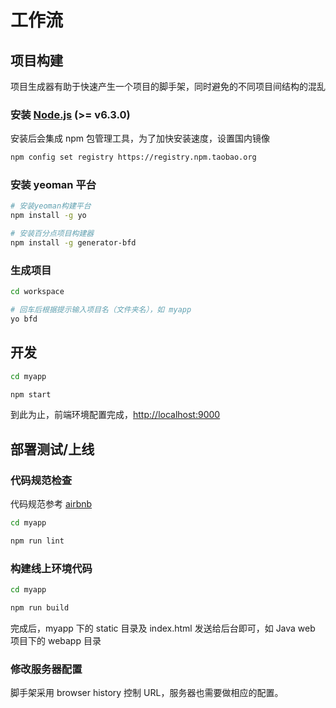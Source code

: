 # 工作流


## 项目构建

项目生成器有助于快速产生一个项目的脚手架，同时避免的不同项目间结构的混乱

### 安装 [Node.js](https://nodejs.org/en) (>= v6.3.0)

安装后会集成 npm 包管理工具，为了加快安装速度，设置国内镜像

```sh
npm config set registry https://registry.npm.taobao.org
```

### 安装 yeoman 平台

```sh
# 安装yeoman构建平台
npm install -g yo

# 安装百分点项目构建器
npm install -g generator-bfd
```

### 生成项目

```sh
cd workspace

# 回车后根据提示输入项目名（文件夹名），如 myapp
yo bfd
```


## 开发

```sh
cd myapp

npm start
```

到此为止，前端环境配置完成，[http://localhost:9000](http://localhost:9000)


## 部署测试/上线

### 代码规范检查

代码规范参考 [airbnb](https://github.com/airbnb/javascript)

```sh
cd myapp

npm run lint
```

### 构建线上环境代码

```sh
cd myapp

npm run build
```

完成后，myapp 下的 static 目录及 index.html 发送给后台即可，如 Java web 项目下的 webapp 目录

### 修改服务器配置

脚手架采用 browser history 控制 URL，服务器也需要做相应的配置。